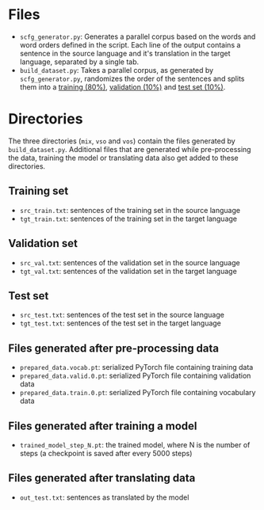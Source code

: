 # Files
* `scfg_generator.py`: Generates a parallel corpus based on the words and word orders defined in the script. Each line of the output contains a sentence in the source language and it's translation in the target language, separated by a single tab.
* `build_dataset.py`: Takes a parallel corpus, as generated by `scfg_generator.py`, randomizes the order of the sentences and splits them into a [training (80%)](#training-set), [validation (10%)](#validation-set) and [test set (10%)](#test-set).

# Directories
The three directories (`mix`, `vso` and `vos`) contain the files generated by `build_dataset.py`. Additional files that are generated while pre-processing the data, training the model or translating data also get added to these directories.

## Training set
* `src_train.txt`: sentences of the training set in the source language
* `tgt_train.txt`: sentences of the training set in the target language

## Validation set
* `src_val.txt`: sentences of the validation set in the source language
* `tgt_val.txt`: sentences of the validation set in the target language

## Test set
* `src_test.txt`: sentences of the test set in the source language
* `tgt_test.txt`: sentences of the test set in the target language

## Files generated after pre-processing data
* `prepared_data.vocab.pt`: serialized PyTorch file containing training data
* `prepared_data.valid.0.pt`: serialized PyTorch file containing validation data
* `prepared_data.train.0.pt`: serialized PyTorch file containing vocabulary data

## Files generated after training a model
* `trained_model_step_N.pt`: the trained model, where N is the number of steps (a checkpoint is saved after every 5000 steps)

## Files generated after translating data
* `out_test.txt`: sentences as translated by the model
